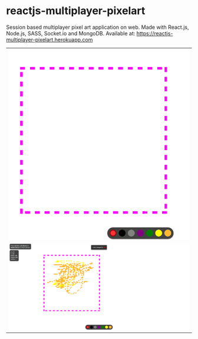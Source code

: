 # reactjs-multiplayer-pixelart

<p>Session based multiplayer pixel art application on web. Made with React.js, Node.js, SASS, Socket.io and MongoDB. Available at: <a href="https://reactjs-multiplayer-pixelart.herokuapp.com/">https://reactjs-multiplayer-pixelart.herokuapp.com</a></p>

<table>
<tr>
    <td><img src="https://github.com/Muharrem-Yildirim/reactjs-multiplayer-pixelart/blob/main/screenshots/screenshot_2.gif?raw=true"  width = "100%"></td>
   </tr> 
   <tr>
    <td><img src="https://github.com/Muharrem-Yildirim/reactjs-multiplayer-pixelart/blob/main/screenshots/screenshot_1.png?raw=true"  width = "100%"></td>
   </tr> 
</table>
